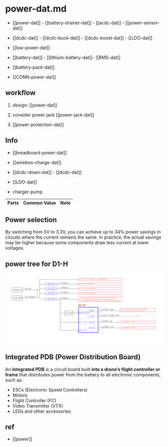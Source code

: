 
# power-dat.md

- [[power-dat]] - [[battery-drainer-dat]] - [[acdc-dat]] - [[power-sensor-dat]]
  
- [[dcdc-dat]] - [[dcdc-buck-dat]] - [[dcdc-boost-dat]] - [[LDO-dat]]

- [[low-power-dat]]

- [[battery-dat]] - [[lithium-battery-dat]]- [[BMS-dat]]

- [[battery-pack-dat]]

- [[CONN-power-dat]]



## workflow

1. design: [[power-dat]] 

1. consider power jack [[power-jack-dat]]

2. [[power-protection-dat]]


## Info 

- [[breadboard-power-dat]]

- [[wireless-charge-dat]]

- [[dcdc-down-dat]] - [[dcdc-dat]]

- [[LDO-dat]]

- charger-pump


| Parts | Common Value | Note |
| ----- | ------------ | ---- |


## Power selection 

By switching from 5V to 3.3V, you can achieve up to 34% power savings in circuits where the current remains the same. In practice, the actual savings may be higher because some components draw less current at lower voltages.


## power tree for D1-H

![](2025-08-07-14-48-23.png)



## Integrated PDB (Power Distribution Board)

An **Integrated PDB** is a circuit board built **into a drone’s flight controller or frame** that distributes power from the battery to all electronic components, such as:

- ESCs (Electronic Speed Controllers)
- Motors
- Flight Controller (FC)
- Video Transmitter (VTX)
- LEDs and other accessories




## ref 

- [[power]]